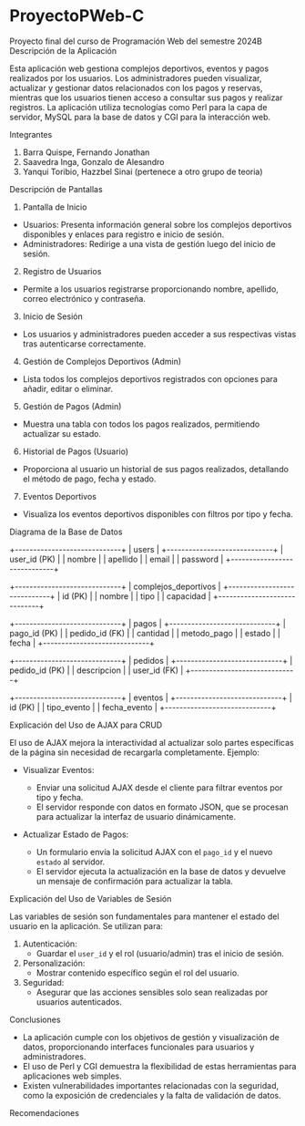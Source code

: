 # ProyectoPWeb-C
Proyecto final del curso de Programación Web del semestre 2024B
Descripción de la Aplicación

Esta aplicación web gestiona complejos deportivos, eventos y pagos realizados por los usuarios. Los administradores pueden visualizar, actualizar y gestionar datos relacionados con los pagos y reservas, mientras que los usuarios tienen acceso a consultar sus pagos y realizar registros. La aplicación utiliza tecnologías como Perl para la capa de servidor, MySQL para la base de datos y CGI para la interacción web.

Integrantes

1. Barra Quispe, Fernando Jonathan
2. Saavedra Inga, Gonzalo de Alesandro
3. Yanqui Toribio, Hazzbel Sinai (pertenece a otro grupo de teoria)

Descripción de Pantallas


1. Pantalla de Inicio

- Usuarios: Presenta información general sobre los complejos deportivos disponibles y enlaces para registro e inicio de sesión.
- Administradores: Redirige a una vista de gestión luego del inicio de sesión.


2. Registro de Usuarios

- Permite a los usuarios registrarse proporcionando nombre, apellido, correo electrónico y contraseña.


3. Inicio de Sesión

- Los usuarios y administradores pueden acceder a sus respectivas vistas tras autenticarse correctamente.


4. Gestión de Complejos Deportivos (Admin)

- Lista todos los complejos deportivos registrados con opciones para añadir, editar o eliminar.


5. Gestión de Pagos (Admin)

- Muestra una tabla con todos los pagos realizados, permitiendo actualizar su estado.


6. Historial de Pagos (Usuario)

- Proporciona al usuario un historial de sus pagos realizados, detallando el método de pago, fecha y estado.


7. Eventos Deportivos

- Visualiza los eventos deportivos disponibles con filtros por tipo y fecha.

Diagrama de la Base de Datos

+-----------------------------+
|        users               |
+-----------------------------+
| user_id (PK)               |
| nombre                     |
| apellido                   |
| email                      |
| password                   |
+-----------------------------+

+-----------------------------+
|   complejos_deportivos     |
+-----------------------------+
| id (PK)                    |
| nombre                     |
| tipo                       |
| capacidad                  |
+-----------------------------+

+-----------------------------+
|          pagos             |
+-----------------------------+
| pago_id (PK)               |
| pedido_id (FK)             |
| cantidad                   |
| metodo_pago                |
| estado                     |
| fecha                      |
+-----------------------------+

+-----------------------------+
|         pedidos            |
+-----------------------------+
| pedido_id (PK)             |
| descripcion                |
| user_id (FK)               |
+-----------------------------+

+-----------------------------+
|          eventos           |
+-----------------------------+
| id (PK)                    |
| tipo_evento                |
| fecha_evento               |
+-----------------------------+


Explicación del Uso de AJAX para CRUD

El uso de AJAX mejora la interactividad al actualizar solo partes específicas de la página sin necesidad de recargarla completamente. Ejemplo:

- Visualizar Eventos:

  - Enviar una solicitud AJAX desde el cliente para filtrar eventos por tipo y fecha.
  - El servidor responde con datos en formato JSON, que se procesan para actualizar la interfaz de usuario dinámicamente.

- Actualizar Estado de Pagos:

  - Un formulario envía la solicitud AJAX con el `pago_id` y el nuevo `estado` al servidor.
  - El servidor ejecuta la actualización en la base de datos y devuelve un mensaje de confirmación para actualizar la tabla.

Explicación del Uso de Variables de Sesión

Las variables de sesión son fundamentales para mantener el estado del usuario en la aplicación. Se utilizan para:

1. Autenticación:
   - Guardar el `user_id` y el rol (usuario/admin) tras el inicio de sesión.
2. Personalización:
   - Mostrar contenido específico según el rol del usuario.
3. Seguridad:
   - Asegurar que las acciones sensibles solo sean realizadas por usuarios autenticados.

Conclusiones

- La aplicación cumple con los objetivos de gestión y visualización de datos, proporcionando interfaces funcionales para usuarios y administradores.
- El uso de Perl y CGI demuestra la flexibilidad de estas herramientas para aplicaciones web simples.
- Existen vulnerabilidades importantes relacionadas con la seguridad, como la exposición de credenciales y la falta de validación de datos.

Recomendaciones
